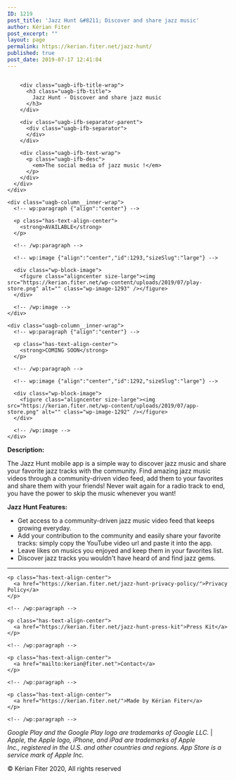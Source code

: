 ```yaml
---
ID: 1219
post_title: 'Jazz Hunt &#8211; Discover and share jazz music'
author: Kérian Fiter
post_excerpt: ""
layout: page
permalink: https://kerian.fiter.net/jazz-hunt/
published: true
post_date: 2019-07-17 12:41:04
---
```

<!-- wp:uagb/info-box {"classMigrate":true,"source_type":"image","block_id":"632523bc-30fe-4bcd-a5be-9d7f9111b54e","iconImage":{"uploading":false,"date":1585570657000,"filename":"logo-1-with-long-shadow-512-blue-radial-rounded-and-shadow-1.png","menuOrder":0,"uploadedTo":1219,"type":"image","subtype":"png","id":1644,"title":"logo 1 with long shadow 512 blue radial rounded and shadow","url":"https:\/\/kerian.fiter.net\/wp-content\/uploads\/2020\/03\/logo-1-with-long-shadow-512-blue-radial-rounded-and-shadow-1.png","link":"https:\/\/kerian.fiter.net\/jazz-hunt\/logo-1-with-long-shadow-512-blue-radial-rounded-and-shadow-2\/","alt":"","author":"1","description":"","caption":"","name":"logo-1-with-long-shadow-512-blue-radial-rounded-and-shadow-2","status":"inherit","modified":1585570657000,"mime":"image\/png","icon":"https:\/\/kerian.fiter.net\/wp-includes\/images\/media\/default.png","dateFormatted":"30 March 2020","nonces":{"update":"270ee96236","delete":"217f7d3e74","edit":"5a40dfedcf"},"editLink":"https:\/\/kerian.fiter.net\/wp-admin\/post.php?post=1644u0026action=edit","meta":false,"authorName":"K\u00e9rian Fiter","uploadedToLink":"https:\/\/kerian.fiter.net\/wp-admin\/post.php?post=1219u0026action=edit","uploadedToTitle":"Jazz Hunt - Discover and share jazz music","filesizeInBytes":244828,"filesizeHumanReadable":"239 KB","context":"","height":714,"width":714,"orientation":"landscape","sizes":{"thumbnail":{"height":150,"width":150,"url":"https:\/\/kerian.fiter.net\/wp-content\/uploads\/2020\/03\/logo-1-with-long-shadow-512-blue-radial-rounded-and-shadow-1-150x150.png","orientation":"landscape"},"medium":{"height":300,"width":300,"url":"https:\/\/kerian.fiter.net\/wp-content\/uploads\/2020\/03\/logo-1-with-long-shadow-512-blue-radial-rounded-and-shadow-1-300x300.png","orientation":"landscape"},"full":{"url":"https:\/\/kerian.fiter.net\/wp-content\/uploads\/2020\/03\/logo-1-with-long-shadow-512-blue-radial-rounded-and-shadow-1.png","height":714,"width":714,"orientation":"landscape"}},"compat":{"item":"","meta":""}},"imageSize":"medium","imageWidth":160,"showPrefix":false} -->

<div class="uagb-infobox__outer-wrap uagb-block-632523bc-30fe-4bcd-a5be-9d7f9111b54e">
  <div class="uagb-infobox__content-wrap uagb-infobox uagb-infobox-has-image uagb-infobox-icon-above-title uagb-infobox-image-valign-top uagb-infobox-enable-border-radius ">
    <div class="uagb-ifb-left-right-wrap">
      <div class="uagb-ifb-content">
        <div class="uagb-ifb-image-icon-content uagb-ifb-imgicon-wrap">
          <div class="uagb-ifb-image">
            <div class="uagb-ifb-image-content">
              <img class="" src="https://kerian.fiter.net/wp-content/uploads/2020/03/logo-1-with-long-shadow-512-blue-radial-rounded-and-shadow-1-300x300.png" alt="" />
            </div>
          </div>
        </div>
        
        <div class="uagb-ifb-title-wrap">
          <h3 class="uagb-ifb-title">
            Jazz Hunt - Discover and share jazz music
          </h3>
        </div>
        
        <div class="uagb-ifb-separator-parent">
          <div class="uagb-ifb-separator">
          </div>
        </div>
        
        <div class="uagb-ifb-text-wrap">
          <p class="uagb-ifb-desc">
            <em>The social media of jazz music !</em>
          </p>
        </div>
      </div>
    </div>
  </div>
</div>

<!-- /wp:uagb/info-box -->

<!-- wp:uagb/columns {"block_id":"d71eef3b-3da6-41f8-b32f-ad0ccb7720b7","classMigrate":true,"vAlign":"middle","bottomMargin":20,"backgroundType":"none","backgroundColor":"#f2f2f2","borderWidth":4,"borderRadius":115,"borderColor":"#999999","bottomHeight":70,"topHeight":70,"topDividerOpacity":15,"bottomDividerOpacity":15} --><section class="wp-block-uagb-columns uagb-columns\_\_wrap uagb-columns\_\_background-none uagb-columns\_\_stack-mobile uagb-columns\_\_valign-middle uagb-columns__gap-10 alignundefined uagb-block-d71eef3b-3da6-41f8-b32f-ad0ccb7720b7"> 

<div class="uagb-columns__overlay">
</div>

<div class="uagb-columns__inner-wrap uagb-columns__columns-2">
  <!-- wp:uagb/column {"block_id":"4161eade-b66d-4baa-a459-11f025f001f0","classMigrate":true} -->
  
  <div class="wp-block-uagb-column uagb-column__wrap uagb-column__background-undefined uagb-block-4161eade-b66d-4baa-a459-11f025f001f0">
    <div class="uagb-column__overlay">
    </div>
    
    <div class="uagb-column__inner-wrap">
      <!-- wp:paragraph {"align":"center"} -->
      
      <p class="has-text-align-center">
        <strong>AVAILABLE</strong>
      </p>
      
      <!-- /wp:paragraph -->
      
      <!-- wp:image {"align":"center","id":1293,"sizeSlug":"large"} -->
      
      <div class="wp-block-image">
        <figure class="aligncenter size-large"><img src="https://kerian.fiter.net/wp-content/uploads/2019/07/play-store.png" alt="" class="wp-image-1293" /></figure>
      </div>
      
      <!-- /wp:image -->
    </div>
  </div>
  
  <!-- /wp:uagb/column -->
  
  <!-- wp:uagb/column {"block_id":"50b3bae4-69cc-4240-84c9-8a5c5d9a6595","classMigrate":true} -->
  
  <div class="wp-block-uagb-column uagb-column__wrap uagb-column__background-undefined uagb-block-50b3bae4-69cc-4240-84c9-8a5c5d9a6595">
    <div class="uagb-column__overlay">
    </div>
    
    <div class="uagb-column__inner-wrap">
      <!-- wp:paragraph {"align":"center"} -->
      
      <p class="has-text-align-center">
        <strong>COMING SOON</strong>
      </p>
      
      <!-- /wp:paragraph -->
      
      <!-- wp:image {"align":"center","id":1292,"sizeSlug":"large"} -->
      
      <div class="wp-block-image">
        <figure class="aligncenter size-large"><img src="https://kerian.fiter.net/wp-content/uploads/2019/07/app-store.png" alt="" class="wp-image-1292" /></figure>
      </div>
      
      <!-- /wp:image -->
    </div>
  </div>
  
  <!-- /wp:uagb/column -->
</div></section> 

<!-- /wp:uagb/columns -->

<!-- wp:paragraph -->

**Description:**

<!-- /wp:paragraph -->

<!-- wp:paragraph -->

The Jazz Hunt mobile app is a simple way to discover jazz music and share your favorite jazz tracks with the community. Find amazing jazz music videos through a community-driven video feed, add them to your favorites and share them with your friends! Never wait again for a radio track to end, you have the power to skip the music whenever you want!

<!-- /wp:paragraph -->

<!-- wp:paragraph -->

**Jazz Hunt Features:**

<!-- /wp:paragraph -->

<!-- wp:list -->

*   Get access to a community-driven jazz music video feed that keeps growing everyday.
*   Add your contribution to the community and easily share your favorite tracks: simply copy the YouTube video url and paste it into the app.
*   Leave likes on musics you enjoyed and keep them in your favorites list.
*   Discover jazz tracks you wouldn't have heard of and find jazz gems.

<!-- /wp:list -->

<!-- wp:separator -->

<hr class="wp-block-separator" />

<!-- /wp:separator -->

<!-- wp:columns {"className":"has-4-columns"} -->

<div class="wp-block-columns has-4-columns">
  <!-- wp:column -->
  
  <div class="wp-block-column">
    <!-- wp:paragraph {"align":"center"} -->
    
    <p class="has-text-align-center">
      <a href="https://kerian.fiter.net/jazz-hunt-privacy-policy/">Privacy Policy</a>
    </p>
    
    <!-- /wp:paragraph -->
  </div>
  
  <!-- /wp:column -->
  
  <!-- wp:column -->
  
  <div class="wp-block-column">
    <!-- wp:paragraph {"align":"center"} -->
    
    <p class="has-text-align-center">
      <a href="https://kerian.fiter.net/jazz-hunt-press-kit">Press Kit</a>
    </p>
    
    <!-- /wp:paragraph -->
  </div>
  
  <!-- /wp:column -->
  
  <!-- wp:column -->
  
  <div class="wp-block-column">
    <!-- wp:paragraph {"align":"center"} -->
    
    <p class="has-text-align-center">
      <a href="mailto:kerian@fiter.net">Contact</a>
    </p>
    
    <!-- /wp:paragraph -->
  </div>
  
  <!-- /wp:column -->
  
  <!-- wp:column -->
  
  <div class="wp-block-column">
    <!-- wp:paragraph {"align":"center"} -->
    
    <p class="has-text-align-center">
      <a href="https://kerian.fiter.net/">Made by Kérian Fiter</a>
    </p>
    
    <!-- /wp:paragraph -->
  </div>
  
  <!-- /wp:column -->
</div>

<!-- /wp:columns -->

<!-- wp:paragraph {"align":"center","fontSize":"small"} -->

<p class="has-text-align-center has-small-font-size">
  <em>Google Play and the Google Play logo are trademarks of Google LLC.</em> | <em>Apple, the Apple logo, iPhone, and iPad are trademarks of Apple Inc., registered in the U.S. and other countries and regions. App Store is a service mark of Apple Inc.</em>
</p>

<!-- /wp:paragraph -->

<!-- wp:paragraph {"align":"center","fontSize":"small"} -->

<p class="has-text-align-center has-small-font-size">
  © Kérian Fiter 2020, All rights reserved
</p>

<!-- /wp:paragraph -->